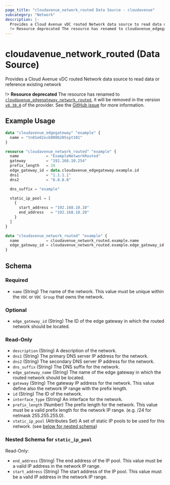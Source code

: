 ```yaml
---
page_title: "cloudavenue_network_routed Data Source - cloudavenue"
subcategory: "Network"
description: |-
  Provides a Cloud Avenue vDC routed Network data source to read data or reference existing network
  !> Resource deprecated The resource has renamed to cloudavenue_edgegateway_network_routed https://registry.terraform.io/providers/orange-cloudavenue/cloudavenue/latest/docs/data-sources/edgegateway_network_routed, it will be removed in the version v0.38.0 https://github.com/orange-cloudavenue/terraform-provider-cloudavenue/milestone/21 of the provider. See the GitHub issue https://github.com/orange-cloudavenue/terraform-provider-cloudavenue/issues/1020 for more information.
---
```


# cloudavenue_network_routed (Data Source)

Provides a Cloud Avenue vDC routed Network data source to read data or reference existing network 

 !> **Resource deprecated** The resource has renamed to [`cloudavenue_edgegateway_network_routed`](https://registry.terraform.io/providers/orange-cloudavenue/cloudavenue/latest/docs/data-sources/edgegateway_network_routed), it will be removed in the version [`v0.38.0`](https://github.com/orange-cloudavenue/terraform-provider-cloudavenue/milestone/21) of the provider. See the [GitHub issue](https://github.com/orange-cloudavenue/terraform-provider-cloudavenue/issues/1020) for more information.

## Example Usage

```terraform
data "cloudavenue_edgegateway" "example" {
  name = "tn01e02ocb0006205spt101"
}

resource "cloudavenue_network_routed" "example" {
  name            = "ExampleNetworkRouted"
  gateway         = "192.168.10.254"
  prefix_length   = 24
  edge_gateway_id = data.cloudavenue_edgegateway.example.id
  dns1            = "1.1.1.1"
  dns2            = "8.8.8.8"

  dns_suffix = "example"

  static_ip_pool = [
    {
      start_address = "192.168.10.10"
      end_address   = "192.168.10.20"
    }
  ]
}

data "cloudavenue_network_routed" "example" {
  name            = cloudavenue_network_routed.example.name
  edge_gateway_id = cloudavenue_network_routed.example.edge_gateway_id
}
```

<!-- schema generated by tfplugindocs -->
## Schema

### Required

- `name` (String) The name of the network. This value must be unique within the `VDC` or `VDC Group` that owns the network.

### Optional

- `edge_gateway_id` (String) The ID of the edge gateway in which the routed network should be located.

### Read-Only

- `description` (String) A description of the network.
- `dns1` (String) The primary DNS server IP address for the network.
- `dns2` (String) The secondary DNS server IP address for the network.
- `dns_suffix` (String) The DNS suffix for the network.
- `edge_gateway_name` (String) The name of the edge gateway in which the routed network should be located.
- `gateway` (String) The gateway IP address for the network. This value define also the network IP range with the prefix length.
- `id` (String) The ID of the network.
- `interface_type` (String) An interface for the network.
- `prefix_length` (Number) The prefix length for the network. This value must be a valid prefix length for the network IP range. (e.g. /24 for netmask 255.255.255.0).
- `static_ip_pool` (Attributes Set) A set of static IP pools to be used for this network. (see [below for nested schema](#nestedatt--static_ip_pool))

<a id="nestedatt--static_ip_pool"></a>
### Nested Schema for `static_ip_pool`

Read-Only:

- `end_address` (String) The end address of the IP pool. This value must be a valid IP address in the network IP range.
- `start_address` (String) The start address of the IP pool. This value must be a valid IP address in the network IP range.

